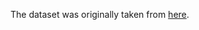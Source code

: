The dataset was originally taken from [here](https://www.cs.cornell.edu/people/pabo/movie-review-data/).